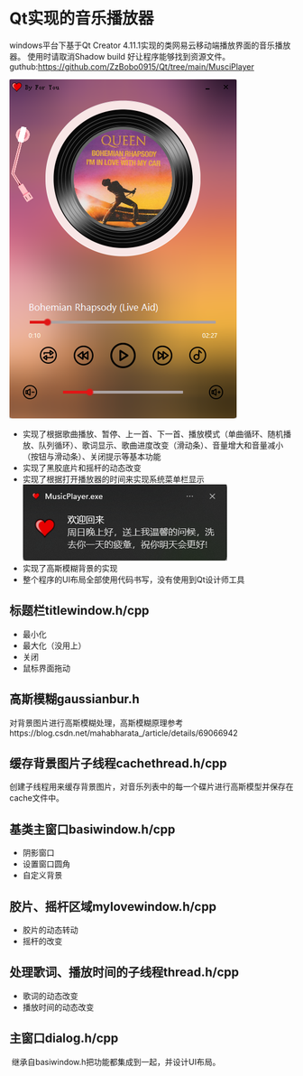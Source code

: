 # Qt实现的音乐播放器

windows平台下基于Qt Creator 4.11.1实现的类网易云移动端播放界面的音乐播放器。
使用时请取消Shadow build 好让程序能够找到资源文件。
guthub:https://github.com/ZzBobo0915/Qt/tree/main/MusciPlayer

![音乐播放器](./image-20230514185428792.png)

- 实现了根据歌曲播放、暂停、上一首、下一首、播放模式（单曲循环、随机播放、队列循环）、歌词显示、歌曲进度改变（滑动条）、音量增大和音量减小（按钮与滑动条）、关闭提示等基本功能
- 实现了黑胶底片和摇杆的动态改变
- 实现了根据打开播放器的时间来实现系统菜单栏显示 ![](./image-20230514185747669.png)
- 实现了高斯模糊背景的实现
- 整个程序的UI布局全部使用代码书写，没有使用到Qt设计师工具

## 标题栏titlewindow.h/cpp

- 最小化
- 最大化（没用上）
- 关闭
- 鼠标界面拖动

## 高斯模糊gaussianbur.h

​    对背景图片进行高斯模糊处理，高斯模糊原理参考https://blog.csdn.net/mahabharata_/article/details/69066942

## 缓存背景图片子线程cachethread.h/cpp

​    创建子线程用来缓存背景图片，对音乐列表中的每一个碟片进行高斯模型并保存在cache文件中。

## 基类主窗口basiwindow.h/cpp

- 阴影窗口
- 设置窗口圆角
- 自定义背景

## 胶片、摇杆区域mylovewindow.h/cpp

- 胶片的动态转动
- 摇杆的改变

## 处理歌词、播放时间的子线程thread.h/cpp

- 歌词的动态改变
- 播放时间的动态改变

## 主窗口dialog.h/cpp

​    继承自basiwindow.h把功能都集成到一起，并设计UI布局。
